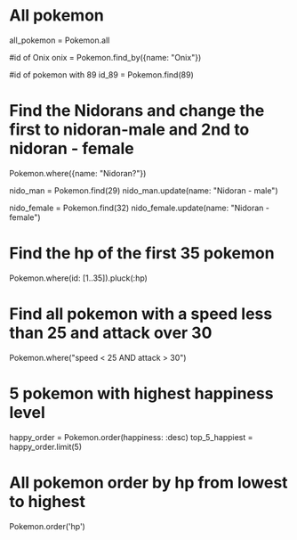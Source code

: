 # All pokemon
all_pokemon = Pokemon.all

#id of Onix
onix = Pokemon.find_by({name: "Onix"})

#id of pokemon with 89
id_89 = Pokemon.find(89)

# Find the Nidorans and change the first to nidoran-male and 2nd to nidoran - female

Pokemon.where({name: "Nidoran?"})

nido_man = Pokemon.find(29)
nido_man.update(name: "Nidoran - male")

nido_female = Pokemon.find(32)
nido_female.update(name: "Nidoran - female")

# Find the hp of the first 35 pokemon
Pokemon.where(id: [1..35]).pluck(:hp)

# Find all pokemon with a speed less than 25 and attack over 30
Pokemon.where("speed < 25 AND attack > 30")

# 5 pokemon with highest happiness level
happy_order = Pokemon.order(happiness: :desc)
top_5_happiest = happy_order.limit(5)

# All pokemon order by hp from lowest to highest
Pokemon.order('hp')
